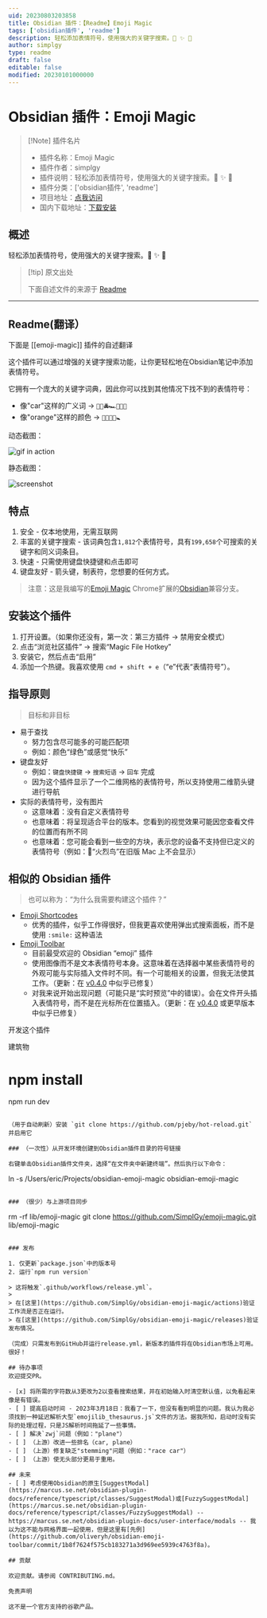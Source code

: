 ```yaml
---
uid: 20230803203858
title: Obsidian 插件：【Readme】Emoji Magic
tags: ['obsidian插件', 'readme']
description: 轻松添加表情符号，使用强大的关键字搜索。🔮 ✨ 🐇
author: simplgy
type: readme
draft: false
editable: false
modified: 20230101000000
---
```


# Obsidian 插件：Emoji Magic

> [!Note] 插件名片
> - 插件名称：Emoji Magic
> - 插件作者：simplgy
> - 插件说明：轻松添加表情符号，使用强大的关键字搜索。🔮 ✨ 🐇
> - 插件分类：['obsidian插件', 'readme']
> - 项目地址：[点我访问](https://github.com/SimplGy/obsidian-emoji-magic)
> - 国内下载地址：[下载安装](https://pkmer.cn/products/plugin/pluginMarket/?emoji-magic)

## 概述

轻松添加表情符号，使用强大的关键字搜索。🔮 ✨ 🐇



> [!tip] 原文出处
> 
>下面自述文件的来源于 [Readme](https://ghproxy.net/https://raw.githubusercontent.com/SimplGy/obsidian-emoji-magic/main/README.md)
> 

---

## Readme(翻译）

下面是 [[emoji-magic]] 插件的自述翻译


这个插件可以通过增强的关键字搜索功能，让你更轻松地在Obsidian笔记中添加表情符号。

它拥有一个庞大的关键字词典，因此你可以找到其他情况下找不到的表情符号：

* 像"car"这样的广义词 -> `🚓🚋🚔🏎️🚐🚕🚖`
* 像"orange"这样的颜色 -> `📙🧡🍊🥕🚼`

动态截图：

![gif in action](./screenshots/emoji-magic-obsidian-2.gif?raw=true)

静态截图：

![screenshot](./screenshots/emoji-magic-blue.png?raw=true)
## 特点

1. 安全 - 仅本地使用，无需互联网
2. 丰富的关键字搜索 - 该词典包含`1,812`个表情符号，具有`199,658`个可搜索的关键字和同义词条目。
3. 快速 - 只需使用键盘快捷键和点击即可
4. 键盘友好 - 箭头键，制表符，您想要的任何方式。

> 注意：这是我编写的[Emoji Magic](https://github.com/SimplGy/emoji-magic) Chrome扩展的[Obsidian](https://obsidian.md/)兼容分支。

## 安装这个插件

1. 打开设置。（如果你还没有，第一次：第三方插件 -> 禁用安全模式）
2. 点击“浏览社区插件” -> 搜索“Magic File Hotkey”
3. 安装它，然后点击“启用”
4. 添加一个热键。我喜欢使用 `cmd + shift + e`（“e”代表“表情符号”）。

## 指导原则
> 目标和非目标

* 易于查找
  * 努力包含尽可能多的可能匹配项
  * 例如：颜色“绿色”或感觉“快乐”
* 键盘友好
  * 例如：`键盘快捷键` -> `搜索短语` -> `回车` 完成
  * 因为这个插件显示了一个二维网格的表情符号，所以支持使用二维箭头键进行导航
* 实际的表情符号，没有图片
  * 这意味着：没有自定义表情符号
  * 也意味着：将呈现适合平台的版本。您看到的视觉效果可能因您查看文件的位置而有所不同
  * 也意味着：您可能会看到一些空的方块，表示您的设备不支持但已定义的表情符号（例如：🦩“火烈鸟”在旧版 Mac 上不会显示）

## 相似的 Obsidian 插件

> 也可以称为：“为什么我需要构建这个插件？”

* [Emoji Shortcodes](https://github.com/phibr0/obsidian-emoji-shortcodes)
  * 优秀的插件，似乎工作得很好，但我更喜欢使用弹出式搜索面板，而不是使用 `:smile:` 这种语法
* [Emoji Toolbar](https://github.com/oliveryh/obsidian-emoji-toolbar)
  * 目前最受欢迎的 Obsidian “emoji” 插件
  * 使用图像而不是文本表情符号本身。这意味着在选择器中某些表情符号的外观可能与实际插入文件时不同。有一个可能相关的设置，但我无法使其工作。（更新：在 [v0.4.0](https://github.com/oliveryh/obsidian-emoji-toolbar/releases/tag/0.4.0) 中似乎已修复）
  * 对我来说开始出现问题（可能只是“实时预览”中的错误）。会在文件开头插入表情符号，而不是在光标所在位置插入。（更新：在 [v0.4.0](https://github.com/oliveryh/obsidian-emoji-toolbar/releases/tag/0.4.0) 或更早版本中似乎已修复）

开发这个插件

建筑物

# npm install
npm run dev
```

（用于自动刷新）安装 `git clone https://github.com/pjeby/hot-reload.git` 并启用它

### （一次性）从开发环境创建到Obsidian插件目录的符号链接

右键单击Obsidian插件文件夹，选择“在文件夹中新建终端”。然后执行以下命令：

```
ln -s /Users/eric/Projects/obsidian-emoji-magic obsidian-emoji-magic
```

### （很少）与上游项目同步

```
rm -rf lib/emoji-magic
git clone https://github.com/SimplGy/emoji-magic.git lib/emoji-magic
```

### 发布

1. 仅更新`package.json`中的版本号
2. 运行`npm run version`

> 这将触发`.github/workflows/release.yml`。
> 
> 在[这里](https://github.com/SimplGy/obsidian-emoji-magic/actions)验证工作流是否正在运行。
> 在[这里](https://github.com/SimplGy/obsidian-emoji-magic/releases)验证发布情况。

（完成）只需发布到GitHub并运行release.yml，新版本的插件将在Obsidian市场上可用。很好！

## 待办事项
欢迎提交PR。

- [x] 将所需的字符数从3更改为2以查看搜索结果，并在初始输入时清空默认值，以免看起来像是有错误。
- [ ] 提高启动时间 - 2023年3月18日：我看了一下，但没有看到明显的问题。我认为我必须找到一种延迟解析大型`emojilib_thesaurus.js`文件的方法。据我所知，启动时没有实际的处理过程，只是JS解析时间拖延了一些事情。
- [ ] 解决`zwj`问题（例如："plane"）
- [ ] （上游）改进一些排名（car, plane）
- [ ] （上游）修复缺乏"stemming"问题（例如："race car"）
- [ ] （上游）使无头部分更易于重用。

## 未来
- [ ] 考虑使用Obsidian的原生[SuggestModal](https://marcus.se.net/obsidian-plugin-docs/reference/typescript/classes/SuggestModal)或[FuzzySuggestModal](https://marcus.se.net/obsidian-plugin-docs/reference/typescript/classes/FuzzySuggestModal) -- https://marcus.se.net/obsidian-plugin-docs/user-interface/modals -- 我以为这不能与网格界面一起使用，但是这里有[先例](https://github.com/oliveryh/obsidian-emoji-toolbar/commit/1b8f7624f575cb183271a3d969ee5939c4763f8a)。

## 贡献

欢迎贡献。请参阅 CONTRIBUTING.md。

免责声明

这不是一个官方支持的谷歌产品。



